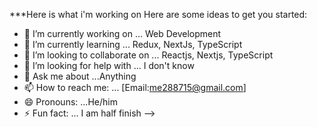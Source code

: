 ***Here is what i'm working on
Here are some ideas to get you started:

- 🔭 I’m currently working on ... Web Development
- 🌱 I’m currently learning ... Redux, NextJs, TypeScript
- 👯 I’m looking to collaborate on ... Reactjs, Nextjs, TypeScript
- 🤔 I’m looking for help with ... I don't know
- 💬 Ask me about ...Anything
- 📫 How to reach me: ... [Email:me288715@gmail.com]
- 😄 Pronouns: ...He/him
- ⚡ Fun fact: ... I am half finish
-->
